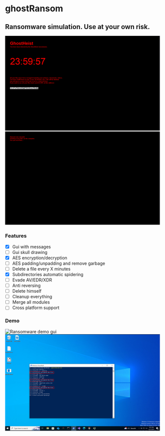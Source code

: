 # ghostRansom
## Ransomware simulation. Use at your own risk.
![Ransomware chrono start gui](/assets/images/chrono_start.png)
![Ransomware chrono end gui](/assets/images/chrono_end.png)

### Features
- [x] Gui with messages
- [ ] Gui skull drawing
- [x] AES encryption/decryption
- [ ] AES padding/unpadding and remove garbage
- [ ] Delete a file every X minutes
- [x] Subdirectories automatic spidering
- [ ] Evade AV/EDR/XDR
- [ ] Anti reversing
- [ ] Delete himself
- [ ] Cleanup everything
- [ ] Merge all modules
- [ ] Cross platform support

### Demo
![Ransomware demo gui](/assets/images/ghostRansom.gif)
![Ransomware demo cli](/assets/images/ghostRansom.png)
